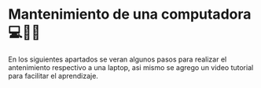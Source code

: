 <h1>Mantenimiento de una computadora 💻🧹👾</h1>
<p>En los siguientes apartados se veran algunos pasos para realizar el antenimiento respectivo a una laptop, asi mismo se agrego un video tutorial para facilitar el aprendizaje.</p>
